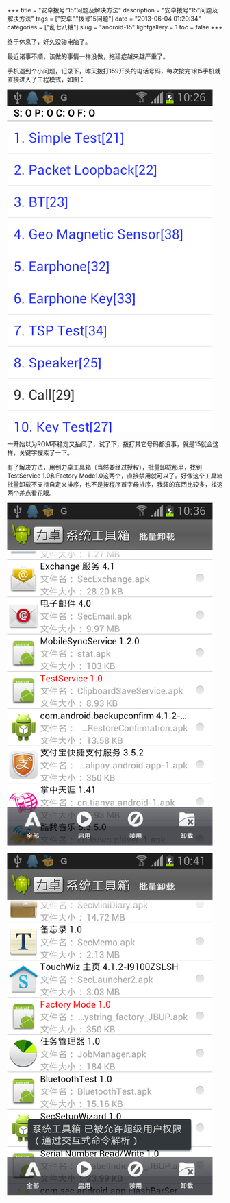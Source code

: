 +++
title = "安卓拨号“15”问题及解决方法"
description = "安卓拨号“15”问题及解决方法"
tags = ["安卓","拨号15问题"]
date = "2013-06-04 01:20:34"
categories = ["乱七八糟"]
slug = "android-15"
lightgallery = 1
toc = false
+++

终于休息了，好久没碰电脑了。

最近诸事不顺，该做的事情一样没做，拖延症越来越严重了。

手机遇到个小问题，记录下，昨天拨打159开头的电话号码，每次按完1和5手机就直接进入了工程模式，如图：

![进入工程模式](1084735437.png "进入工程模式")

一开始以为ROM不稳定又抽风了，试了下，拨打其它号码都没事，就是15就会这样，关键字搜索了一下。

有了解决方法，用到力卓工具箱（当然要经过授权），批量卸载那里，找到TestService 1.0和Factory Mode1.0这两个，直接禁用就可以了。好像这个工具箱批量卸载不支持自定义排序，也不是按程序首字母排序，我装的东西比较多，找这两个差点看花眼。

![TestService.png](1779943386.png "TestService.png")

![Factory Mode.png](1574698660.png "Factory Mode.png")
